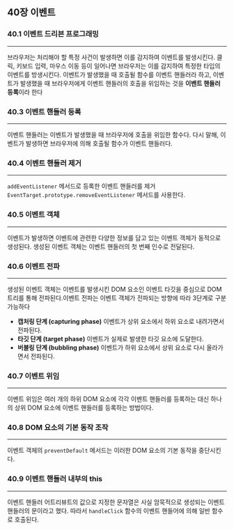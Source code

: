 ## 40장 이벤트

### 40.1 이벤트 드리븐 프로그래밍

---

브라우저는 처리해야 할 특정 사건이 발생하면 이를 감지하여 이벤트를 발생시킨다. 클릭, 키보드 입력, 마우스 이동 등이 일어나면 브라우저는 이를 감지하여 특정한 타입의 이벤트를 방생시킨다. 이벤트가 발생했을 때 호출될 함수를 이벤트 핸들러라 하고, 이벤트가 발생했을 때 브라우저에게 이벤트 핸들러의 호출을 위임하는 것을 **이벤트 핸들러 등록**이라 한다

### 40.3 이벤트 핸들러 등록

---

이벤트 핸들러는 이벤트가 발생했을 때 브라우저에 호출을 위임한 함수다. 다시 말해, 이벤트가 발생하면 브라우저에 의해 호출될 함수가 이벤트 핸들러다.

### 40.4 이벤트 핸들러 제거

---

`addEventListener` 메서드로 등록한 이벤트 핸들러를 제거`EventTarget.prototype.removeEventListener` 메서드를 사용한다.

### 40.5 이벤트 객체

---

이벤트가 발생하면 이벤트에 관련한 다양한 정보를 담고 있는 이벤트 객체가 동적으로 생성된다. 생성된 이벤트 객체는 이벤트 핸들러의 첫 번째 인수로 전달된다.

### 40.6 이벤트 전파

---

생성된 이벤트 객체는 이벤트를 발생시킨 DOM 요소인 이벤트 타깃을 중심으로 DOM 트리를 통해 전파된다.이벤트 전파는 이벤트 객체가 전파되는 방향에 따라 3단계로 구분 가능하다

- **캡처링 단계 (capturing phase)**
  이벤트가 상위 요소에서 하위 요소로 내려가면서 전파된다.
- **타깃 단계 (target phase)**
  이벤트가 실제로 발생한 타깃 요소에 도달한다.
- **버블링 단계 (bubbling phase)**
  이벤트가 하위 요소에서 상위 요소로 다시 올라가면서 전파된다.

### 40.7 이벤트 위임

---

이벤트 위임은 여러 개의 하위 DOM 요소에 각각 이벤트 핸들러를 등록하는 대신 하나의 상위 DOM 요소에 이벤트 핸들러를 등록하는 방법이다.

### 40.8 DOM 요소의 기본 동작 조작

---

이벤트 객체의 `preventDefault` 메서드는 이러한 DOM 요소의 기본 동작을 중단시킨다.

### 40.9 이벤트 핸들러 내부의 this

---

이벤트 핸들러 어트리뷰트의 값으로 지정한 문자열은 사실 암묵적으로 생성되는 이벤트 핸들러의 문이라고 했다. 따라서 `handleClick` 함수의 이벤트 핸들어에 의해 일반 함수로 호출된다.
